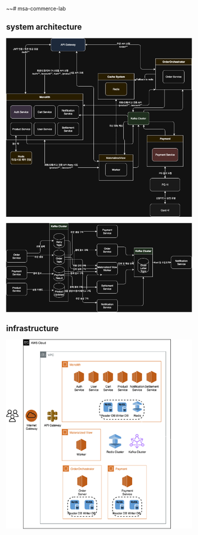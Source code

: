 ~~# msa-commerce-lab

## system architecture

![system_architecture.png](system_architecture.png)

![ecommerce_kafka.png](ecommerce_kafka.png)

## infrastructure

![AWS_infrastructure.png](AWS_infrastructure.png)